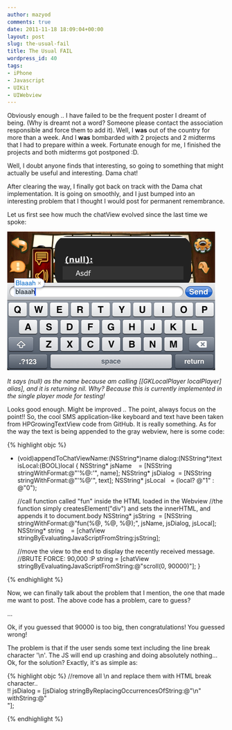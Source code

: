 ```yaml
---
author: mazyod
comments: true
date: 2011-11-18 18:09:04+00:00
layout: post
slug: the-usual-fail
title: The Usual FAIL
wordpress_id: 40
tags:
- iPhone
- Javascript
- UIKit
- UIWebview
---
```


Obviously enough .. I have failed to be the frequent poster I dreamt of being. (Why is dreamt not a word? Someone please contact the association responsible and force them to add it). Well, I **was** out of the country for more than a week. And I **was** bombarded with 2 projects and 2 midterms that I had to prepare within a week. Fortunate enough for me, I finished the projects and both midterms got postponed :D.

Well, I doubt anyone finds that interesting, so going to something that might actually be useful and interesting. Dama chat!

After clearing the way, I finally got back on track with the Dama chat implementation. It is going on smoothly, and I just bumped into an interesting problem that I thought I would post for permanent remembrance.

Let us first see how much the chatView evolved since the last time we spoke:

[![image](/images/screen-shot-2011-11-18-at-8-48-05-pm2.png)](/images/screen-shot-2011-11-18-at-8-48-05-pm2.png)

*It says (null) as the name because am calling [[GKLocalPlayer localPlayer] alias], and it is returning nil. Why? Because this is currently implemented in the single player mode for testing!*

Looks good enough. Might be improved .. The point, always focus on the point!! So, the cool SMS application-like keyboard and text have been taken from HPGrowingTextView code from GitHub. It is really something. As for the way the text is being appended to the gray webview, here is some code:

{% highlight objc %}
- (void)appendToChatViewName:(NSString*)name dialog:(NSString*)text isLocal:(BOOL)local 
{
    NSString* jsName    = [NSString stringWithFormat:@"'%@:'", name];
    NSString* jsDialog  = [NSString stringWithFormat:@"'%@'", text];
    NSString* jsLocal   = (local? @"1" : @"0");

    //call function called "fun" inside the HTML loaded in the Webview
    //the function simply createsElement("div") and sets the innerHTML, and appends it to document.body
    NSString* jsString  = [NSString stringWithFormat:@"fun(%@, %@, %@);", jsName, jsDialog, jsLocal];
    NSString* string    = [chatView stringByEvaluatingJavaScriptFromString:jsString];

    //move the view to the end to display the recently received message.
    //BRUTE FORCE: 90,000 :P
    string = [chatView stringByEvaluatingJavaScriptFromString:@"scroll(0, 90000)"];
}

{% endhighlight %}

Now, we can finally talk about the problem that I mention, the one that made me want to post. The above code has a problem, care to guess?

...

Ok, if you guessed that 90000 is too big, then congratulations! You guessed wrong!

The problem is that if the user sends some text including the line break character '\n'. The JS will end up crashing and doing absolutely nothing... Ok, for the solution? Exactly, it's as simple as:

{% highlight objc %}
//remove all \n and replace them with HTML break character.. <br />!!
    jsDialog = [jsDialog stringByReplacingOccurrencesOfString:@"\n" withString:@"<br />"];

{% endhighlight %}
